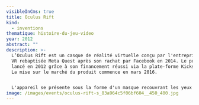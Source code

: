 ```yaml
---
visibleInCms: true
title: Oculus Rift
kind:
  - inventions
thematique: histoire-du-jeu-video
year: 2012
abstract: ""
description: >-
  L’Oculus Rift est un casque de réalité virtuelle conçu par l'entreprise Oculus
  VR rebaptisée Meta Quest après son rachat par Facebook en 2014. Le projet est
  lancé en 2012 grâce à son financement réussi via la plate-forme Kickstarter.
  La mise sur le marché du produit commence en mars 2016.


  L'appareil se présente sous la forme d'un masque recouvrant les yeux et attaché au visage par une sangle fermée à l'arrière du crâne. Un [écran plat numérique](https://fr.wikipedia.org/wiki/Moniteur_d%27ordinateur#%C3%89crans_plats_num%C3%A9riques "Moniteur d'ordinateur") est placé à quelques centimètres en face des yeux, perpendiculairement à l'axe du regard. Cet écran affiche une image [stéréoscopique](https://fr.wikipedia.org/wiki/St%C3%A9r%C3%A9oscopie "Stéréoscopie") déformée numériquement pour inverser la [distorsion optique](https://fr.wikipedia.org/wiki/Distorsion_optique "Distorsion optique") créée par deux lentilles situées en face de chaque œil, dans le but d'augmenter le [champ visuel](https://fr.wikipedia.org/wiki/Champ_visuel "Champ visuel") et la définition en face de la [fovéa](https://fr.wikipedia.org/wiki/Fov%C3%A9a "Fovéa")[](https://fr.wikipedia.org/wiki/Oculus_Rift#cite_note-4). L'écran est placé sur le [plan focal](https://fr.wikipedia.org/wiki/Distance_focale "Distance focale") de ces lentilles, de telle sorte que l'[image virtuelle](https://fr.wikipedia.org/wiki/Image_virtuelle_(optique) "Image virtuelle (optique)") ainsi créée se trouve projetée à l'infini. Divers capteurs permettent de détecter les mouvements de tête de l'utilisateur, ce qui permet d'adapter en temps réel l'image projetée sur l'écran, afin de produire l'illusion d'une immersion dans la scène restituée.
image: /images/events/oculus-rift-s_83a964c5f06bf604__450_400.jpg
---
```

